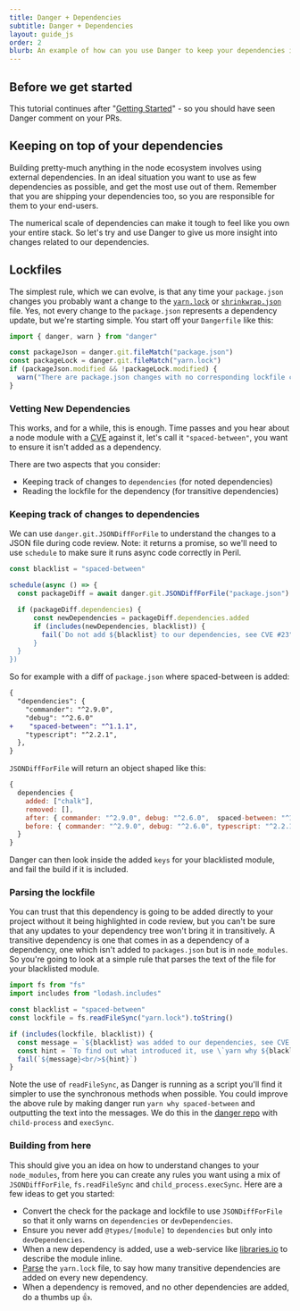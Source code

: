 ```yaml
---
title: Danger + Dependencies
subtitle: Danger + Dependencies
layout: guide_js
order: 2
blurb: An example of how can you use Danger to keep your dependencies in check.
---
```


## Before we get started

This tutorial continues after "[Getting Started][started]" - so you should have seen Danger comment on your PRs.

## Keeping on top of your dependencies

Building pretty-much anything in the node ecosystem involves using external dependencies. In an ideal situation
you want to use as few dependencies as possible, and get the most use out of them. Remember that you are shipping your
dependencies too, so you are responsible for them to your end-users.

The numerical scale of dependencies can make it tough to feel like you own your entire stack. So let's try and use
Danger to give us more insight into changes related to our dependencies.

## Lockfiles

The simplest rule, which we can evolve, is that any time your `package.json` changes you probably want a change to the
[`yarn.lock`][lockfile] or [`shrinkwrap.json`][shrinkwrap] file. Yes, not every change to the `package.json` represents
a dependency update, but we're starting simple. You start off your `Dangerfile` like this:

```js
import { danger, warn } from "danger"

const packageJson = danger.git.fileMatch("package.json")
const packageLock = danger.git.fileMatch("yarn.lock")
if (packageJson.modified && !packageLock.modified) {
  warn("There are package.json changes with no corresponding lockfile changes")
}
```

### Vetting New Dependencies

This works, and for a while, this is enough. Time passes and you hear about a node module with a
[CVE](https://cve.mitre.org) against it, let's call it `"spaced-between"`, you want to ensure it isn't added as a
dependency.

There are two aspects that you consider:

- Keeping track of changes to `dependencies` (for noted dependencies)
- Reading the lockfile for the dependency (for transitive dependencies)

### Keeping track of changes to dependencies

We can use `danger.git.JSONDiffForFile` to understand the changes to a JSON file during code review. Note: it returns a
promise, so we'll need to use `schedule` to make sure it runs async code correctly in Peril.

```js
const blacklist = "spaced-between"

schedule(async () => {
  const packageDiff = await danger.git.JSONDiffForFile("package.json")

  if (packageDiff.dependencies) {
      const newDependencies = packageDiff.dependencies.added
      if (includes(newDependencies, blacklist)) {
        fail(`Do not add ${blacklist} to our dependencies, see CVE #23")
      }
  }
})
```

So for example with a diff of `package.json` where spaced-between is added:

```diff
{
  "dependencies": {
    "commander": "^2.9.0",
    "debug": "^2.6.0"
+    "spaced-between": "^1.1.1",
    "typescript": "^2.2.1",
  },
}
```

`JSONDiffForFile` will return an object shaped like this:

```js
{
  dependencies {
    added: ["chalk"],
    removed: [],
    after: { commander: "^2.9.0", debug: "^2.6.0",  spaced-between: "^1.1.1",  typescript: "^2.2.1" },
    before: { commander: "^2.9.0", debug: "^2.6.0", typescript: "^2.2.1" },
  }
}
```

Danger can then look inside the added `keys` for your blacklisted module, and fail the build if it is included.

### Parsing the lockfile

You can trust that this dependency is going to be added directly to your project without it being highlighted in code
review, but you can't be sure that any updates to your dependency tree won't bring it in transitively. A transitive
dependency is one that comes in as a dependency of a dependency, one which isn't added to `packages.json` but is in
`node_modules`. So you're going to look at a simple rule that parses the text of the file for your blacklisted module.

```js
import fs from "fs"
import includes from "lodash.includes"

const blacklist = "spaced-between"
const lockfile = fs.readFileSync("yarn.lock").toString()

if (includes(lockfile, blacklist)) {
  const message = `${blacklist} was added to our dependencies, see CVE #23`
  const hint = `To find out what introduced it, use \`yarn why ${blacklist}\`.`
  fail(`${message}<br/>${hint}`)
}
```

Note the use of `readFileSync`, as Danger is running as a script you'll find it simpler to use the synchronous methods
when possible. You could improve the above rule by making danger run `yarn why spaced-between` and outputting the text
into the messages. We do this in the [danger repo][danger-why] with `child-process` and `execSync`.

### Building from here

This should give you an idea on how to understand changes to your `node_modules`, from here you can create any rules you
want using a mix of `JSONDiffForFile`, `fs.readFileSync` and `child_process.execSync`. Here are a few ideas to get you
started:

- Convert the check for the package and lockfile to use `JSONDiffForFile` so that it only warns on `dependencies` or
  `devDependencies`.
- Ensure you never add `@types/[module]` to `dependencies` but only into `devDependencies`.
- When a new dependency is added, use a web-service like [libraries.io][libs] to describe the module inline.
- [Parse][yarn-parse] the `yarn.lock` file, to say how many transitive dependencies are added on every new dependency.
- When a dependency is removed, and no other dependencies are added, do a thumbs up 👍.

[started]: /js/guides/getting_started.html
[lockfile]: https://yarnpkg.com/lang/en/docs/yarn-lock/
[shrinkwrap]: https://docs.npmjs.com/cli/shrinkwrap
[danger-why]: https://github.com/danger/danger-js/blob/8fba6e7c301ac3459c2b0b93264bff7256efd8da/dangerfile.ts#L49
[libs]: https://libraries.io
[yarn-parse]: https://www.npmjs.com/package/parse-yarn-lock
